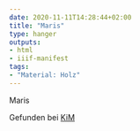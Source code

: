 ```yaml
---
date: 2020-11-11T14:28:44+02:00
title: "Maris"
type: hanger
outputs:
- html
- iiif-manifest
tags:
- "Material: Holz"
---
```


Maris


<div class="source">Gefunden bei <a href="https://www.neue-arbeit-brockensammlung.de/geschaefte/zweigstelle-kim/">KiM</a></div>
